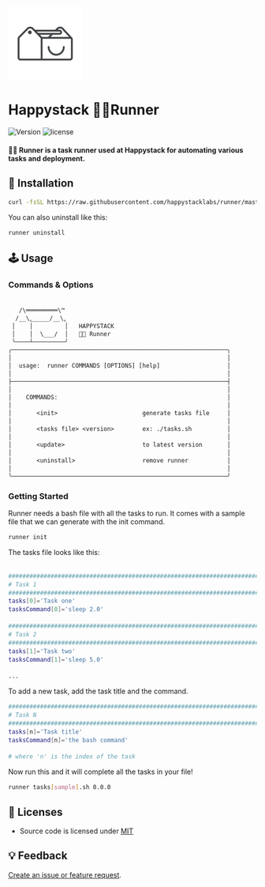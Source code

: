 <img src=".github/happystack.png" alt="Happystack" width="150" height="150" />

# Happystack 🏃🏼Runner
![Version](https://img.shields.io/badge/Version-0.2.0-green.svg?style=flat)
![license](https://img.shields.io/github/license/mashape/apistatus.svg)

#### 🏃🏼 Runner is a task runner used at Happystack for automating various tasks and deployment.

## 🔧 Installation
```bash
curl -fsSL https://raw.githubusercontent.com/happystacklabs/runner/master/install.sh | sudo sh
```

You can also uninstall like this:
```bash
runner uninstall
```

## 🕹 Usage

### Commands & Options
```

   /\═════════\™
  /__\‸_____/__\‸
 │    │         │   HAPPYSTACK
 │    │  \___/  │   🏃🏼 Runner
 ╰────┴─────────╯
╭─────────────────────────────────────────────────────────────╮
│                                                             │
│  usage:  runner COMMANDS [OPTIONS] [help]                   │
│                                                             │
├─────────────────────────────────────────────────────────────┤
│                                                             │
│    COMMANDS:                                                │
│                                                             │
│       <init>                        generate tasks file     │
│                                                             │
│       <tasks file> <version>        ex: ./tasks.sh          │
│                                                             │
│       <update>                      to latest version       │
│                                                             │
│       <uninstall>                   remove runner           │
│                                                             │
╰─────────────────────────────────────────────────────────────╯

```

### Getting Started

Runner needs a bash file with all the tasks to run. It comes with a sample file
that we can generate with the init command.

``` bash
runner init
```

The tasks file looks like this:
``` bash

################################################################################
# Task 1
################################################################################
tasks[0]='Task one'
tasksCommand[0]='sleep 2.0'

################################################################################
# Task 2
################################################################################
tasks[1]='Task two'
tasksCommand[1]='sleep 5.0'

...

```

To add a new task, add the task title and the command.

``` bash
################################################################################
# Task N
################################################################################
tasks[n]='Task title'
tasksCommand[n]='the bash command'

# where 'n' is the index of the task
```

Now run this and it will complete all the tasks in your file!
``` bash
runner tasks[sample].sh 0.0.0
```


## 📄 Licenses
* Source code is licensed under [MIT](https://opensource.org/licenses/MIT)

## 💡 Feedback
[Create an issue or feature request](https://github.com/happystacklabs/runner/issues/new).

